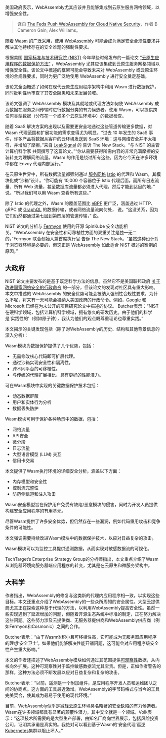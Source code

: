 
<!--
title: 联邦政府推动WebAssembly提升云原生安全
cover: https://cdn.thenewstack.io/media/2024/12/aa7a059d-planet-volumes-92k84okjqrw-unsplash-1.jpg
-->

美国政府表示，WebAssembly尤其应该并且能够集成到云原生服务网格领域，以增强安全性。

> 译自 [The Feds Push WebAssembly for Cloud Native Security](https://thenewstack.io/the-feds-push-webassembly-for-cloud-native-security/)，作者 B Cameron Gain; Alex Williams。

随着 [Wasm](https://thenewstack.io/what-makes-wasm-different/) 的广泛采用，使用 [WebAssembly](https://thenewstack.io/webassembly/) 可能会成为满足安全合规性要求并解决其他持续存在的安全难题的强制性要求。

根据美国 [国家标准与技术研究院 (NIST)](https://thenewstack.io/nist-secures-encryption-for-a-time-after-classical-computing/) 今年早些时候发布的一篇论文 [“云原生应用程序的数据保护方法”](https://doi.org/10.6028/NIST.IR.8505.ipd) ，WebAssembly 尤其应该集成到云原生服务网格领域以增强安全性。该论文中概述的框架可能会导致未来对 WebAssembly 或云原生环境的合规性要求，同时为更广泛地使用 WebAssembly 进行安全奠定基础。

该论文全面概述了如何在现代云原生应用程序架构中利用 Wasm 进行数据保护，同时批判性地审查了其安全隐患和未来发展领域。

该论文强调了 WebAssembly 模块及其就地或代理方法如何使 WebAssembly 成为数据在服务之间传输时进行数据分类的有力候选者。使用 Wasm，可以提供跨任何类型数据（分布在一个或多个云原生环境中）的数据检查。

随着 SaaS 解决方案的出现以及需要更安全地通过这些管道传输更多数据，对 Wasm 代理范围和扩展功能的需求变得尤为明显。“过去 10 年发生的 SaaS 事件，许多产品将数据从客户的云环境发送到 SaaS 环境：这与网络安全并不太相符，并增加了摩擦，”来自 [LeakSignal](https://www.leaksignal.com/) 的  告诉 The New Stack。“与 NIST 的主管计算机科学家 共同撰写了这篇论文。”“你从需要获得所需内容的非常充满摩擦的安装转变为理解网络流量。Wasm 的作用是绕过所有这些，因为它今天在许多环境中都在 Envoy 代理内部运行。”

在云原生世界中，所有数据流量都强制通过 [服务网格](https://thenewstack.io/service-mesh/) [Istio](https://thenewstack.io/istio-1-23-drops-the-sidecars-for-a-simpler-ambient-mesh/) 的代理和 Wasm，其模块化或“沙箱”设计。“你可能有 10,000 个容器位于 Istio 代理后面，而所有日志流量、所有 Web 流量，甚至数据库流量都必须进入代理，然后才能到达目的地，”  说。“所以我们可以用 Wasm 查看所有这些。”

除了 Istio 的代理之外，Wasm 的覆盖范围比 [eBPF](https://thenewstack.io/ebpf-is-coming-for-windows/) 更广泛，涵盖通过 HTTP、gRPC 或 [GraphQL](https://thenewstack.io/graphql-federation-the-missing-api-for-your-platform-strategy/) 的数据传输，或者网络流量流向何处，  说。“这没关系，因为它们仍然都通过第七层到第四层的管道传输，”  说。

NIST 论文的分析与 [Fermyon](https://www.fermyon.com/?utm_content=inline+mention) 使用的开源 SpinKube 安全功能相关。“WebAssembly 在安全性和可移植性方面的双重关注是独一无二的，”Fermyon 联合创始人兼首席执行官  告诉 The New Stack。“虽然这种设计对于浏览器环境是必要的，但这正是 WebAssembly 如此适合 NIST 概述的案例的原因。”

## 大政府

NIST 论文主要发布的是基于既定科学方法的信息。虽然它不是美国联邦政府 [关于改进国家网络安全的行政命令](https://www.gsa.gov/technology/it-contract-vehicles-and-purchasing-programs/information-technology-category/it-security/executive-order-14028) 的一部分，但该论文的发现对社区具有重大影响。本文中描述的 WebAssembly 的安全优势可能会被纳入强制性合规性要求，为什么不呢，将来有一天可能会被纳入美国政府的行政命令。例如，[Google](https://cloud.google.com/?utm_content=inline+mention) 和 Microsoft 已经在为未公开的项目研究论文中描述的协议。
Butcher表示：“NIST在硬科学领域，包括计算机科学领域，拥有悠久的研发历史。由于他们的科学是‘实践性的’（例如原子钟），我认为他们的观点既尊重理论也尊重实践。”

本文揭示的关键发现包括（除了对WebAssembly的历史、结构和其他背景信息的深入分析）：

Wasm模块为数据保护提供了几个优势，包括：

- 无需修改核心代码即可扩展代理。
- 通过沙箱实现安全性和隔离性。
- 跨不同平台的可移植性。
- 与传统的代理扩展相比，具有更好的性能潜力。

可在Wasm模块中实现的关键数据保护技术包括：

- 动态数据屏蔽
- 用户和实体行为分析
- 数据丢失防护

Wasm模块可用于保护各种场景中的数据，包括：

- 网络流量
- API安全
- 微分段
- 日志流量
- 大型语言模型 (LLM) 交互
- 信用卡交易

本文提供了Wasm执行环境的详细安全分析，涵盖以下方面：

- 内存模型和安全性
- 控制流完整性
- 防范侧信道和注入攻击

Wasm安全模型旨在保护用户免受有缺陷/恶意模块的侵害，同时为开发人员提供构建安全应用程序的有用基元。

尽管Wasm提供了许多安全优势，但仍然存在一些漏洞，例如代码重用攻击和竞争条件的可能性。

本文强调需要持续改进Wasm模块中的数据保护技术，以应对日益复杂的攻击。

Wasm模块可以为监控工具提供遥测数据，从而实现对敏感数据流的可视化。

TechTarget’s Enterprise Strategy Group的分析师指出，本文重点介绍了Wasm从浏览器环境向服务器端应用程序的转变，尤其是在云原生和微服务架构中。

## 大科学
作者指出，WebAssembly的修复与这类新的代理内应用程序相一致，以实现这些目标。本文还重点介绍了WebAssembly的一些众所周知的安全属性。大型云提供商尤其正在探索这种基于代理的方法，以利用WebAssembly提高安全性。虽然一些实现遇到了延迟增加的问题，但随着开源生态系统中标准的制定，正在努力解决这些问题。这些努力涉及云提供商、无服务器提供商和WebAssembly供应商（例如Fermyon和Cosmonic）之间的合作。

Butcher表示：“由于Wasm体积小且可移植性高，它可能成为无服务器应用程序的理想‘安全卫士’。如果他们能够解决性能开销问题，这可能会对应用程序级安全性产生重大影响。”

本文的作者还描述了WebAssembly模块如何通过其范围提供[可观察性](https://thenewstack.io/observability/)数据，从内核向外扩展。这种可观察性对于监控敏感数据流尤其宝贵。但是，正如作者警告的那样，这种方法必须不断发展以应对日益复杂和复杂的攻击。

Butcher表示：“以前，遥测是一个附加组件，是应用程序开发人员和运维团队之间的协商点。这方面的工具最近激增。WebAssembly的字节码格式与当今的工具完美契合，使其成为最易于使用的现代环境。”

目前，WebAssembly似乎是减轻云原生环境臭名昭著的安全缺陷的有力候选者。Wasm在许多领域都具有显著的颠覆性潜力，其中安全就是一个领域。Volk表示：“这项技术所需要的是大型生产部署，由知名厂商向世界展示，包括风险投资公司，证明其承诺是真实的。我绝对可以看到基于Wasm的‘安全代理’巡逻[Kubernetes](https://thenewstack.io/kubernetes/)集群以阻止坏人。”
